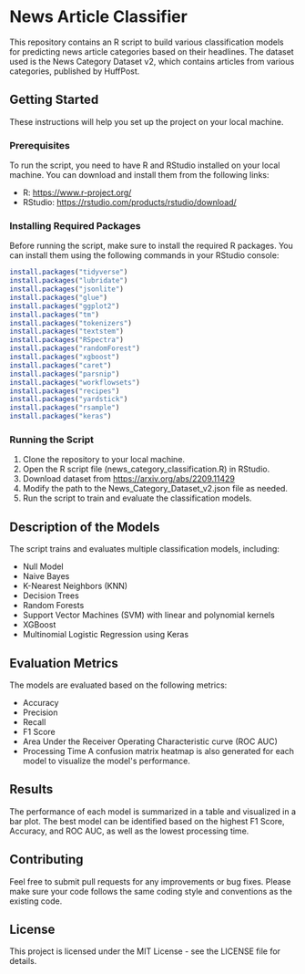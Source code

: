 # News Article Classifier
This repository contains an R script to build various classification models for predicting news article categories based on their headlines. The dataset used is the News Category Dataset v2, which contains articles from various categories, published by HuffPost.

## Getting Started
These instructions will help you set up the project on your local machine.

### Prerequisites
To run the script, you need to have R and RStudio installed on your local machine. You can download and install them from the following links:

- R: https://www.r-project.org/
- RStudio: https://rstudio.com/products/rstudio/download/

### Installing Required Packages
Before running the script, make sure to install the required R packages. You can install them using the following commands in your RStudio console:

```R
install.packages("tidyverse")
install.packages("lubridate")
install.packages("jsonlite")
install.packages("glue")
install.packages("ggplot2")
install.packages("tm")
install.packages("tokenizers")
install.packages("textstem")
install.packages("RSpectra")
install.packages("randomForest")
install.packages("xgboost")
install.packages("caret")
install.packages("parsnip")
install.packages("workflowsets")
install.packages("recipes")
install.packages("yardstick")
install.packages("rsample")
install.packages("keras")
```

### Running the Script
1. Clone the repository to your local machine.
2. Open the R script file (news_category_classification.R) in RStudio.
3. Download dataset from https://arxiv.org/abs/2209.11429
4. Modify the path to the News_Category_Dataset_v2.json file as needed.
5. Run the script to train and evaluate the classification models.

## Description of the Models
The script trains and evaluates multiple classification models, including:
- Null Model
- Naive Bayes
- K-Nearest Neighbors (KNN)
- Decision Trees
- Random Forests
- Support Vector Machines (SVM) with linear and polynomial kernels
- XGBoost
- Multinomial Logistic Regression using Keras

## Evaluation Metrics
The models are evaluated based on the following metrics:
- Accuracy
- Precision
- Recall
- F1 Score
- Area Under the Receiver Operating Characteristic curve (ROC AUC)
- Processing Time
A confusion matrix heatmap is also generated for each model to visualize the model's performance.

## Results
The performance of each model is summarized in a table and visualized in a bar plot. The best model can be identified based on the highest F1 Score, Accuracy, and ROC AUC, as well as the lowest processing time.

## Contributing
Feel free to submit pull requests for any improvements or bug fixes. Please make sure your code follows the same coding style and conventions as the existing code.

## License
This project is licensed under the MIT License - see the LICENSE file for details.
